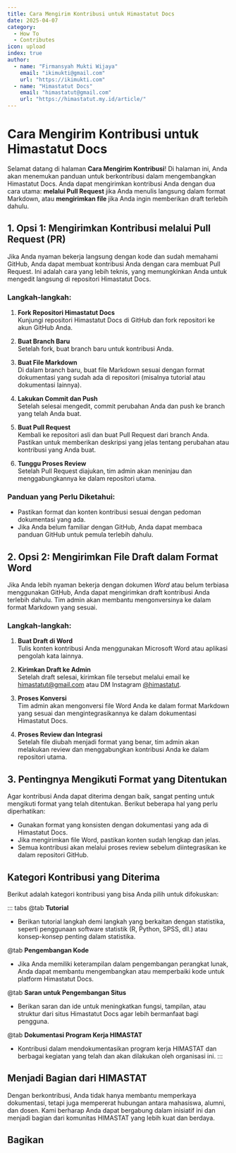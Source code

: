 ```yaml
---
title: Cara Mengirim Kontribusi untuk Himastatut Docs
date: 2025-04-07
category:
  - How To
  - Contributes
icon: upload
index: true
author:
  - name: "Firmansyah Mukti Wijaya"
    email: "ikimukti@gmail.com"
    url: "https://ikimukti.com"
  - name: "Himastatut Docs"
    email: "himastatut@gmail.com"
    url: "https://himastatut.my.id/article/"
---
```


# Cara Mengirim Kontribusi untuk Himastatut Docs

Selamat datang di halaman **Cara Mengirim Kontribusi**! Di halaman ini, Anda akan menemukan panduan untuk berkontribusi dalam mengembangkan Himastatut Docs. Anda dapat mengirimkan kontribusi Anda dengan dua cara utama: **melalui Pull Request** jika Anda menulis langsung dalam format Markdown, atau **mengirimkan file** jika Anda ingin memberikan draft terlebih dahulu.

## 1. Opsi 1: Mengirimkan Kontribusi melalui Pull Request (PR)

Jika Anda nyaman bekerja langsung dengan kode dan sudah memahami GitHub, Anda dapat membuat kontribusi Anda dengan cara membuat Pull Request. Ini adalah cara yang lebih teknis, yang memungkinkan Anda untuk mengedit langsung di repositori Himastatut Docs.

### Langkah-langkah:

1. **Fork Repositori Himastatut Docs**  
   Kunjungi repositori Himastatut Docs di GitHub dan fork repositori ke akun GitHub Anda.

2. **Buat Branch Baru**  
   Setelah fork, buat branch baru untuk kontribusi Anda.

3. **Buat File Markdown**  
   Di dalam branch baru, buat file Markdown sesuai dengan format dokumentasi yang sudah ada di repositori (misalnya tutorial atau dokumentasi lainnya).

4. **Lakukan Commit dan Push**  
   Setelah selesai mengedit, commit perubahan Anda dan push ke branch yang telah Anda buat.

5. **Buat Pull Request**  
   Kembali ke repositori asli dan buat Pull Request dari branch Anda. Pastikan untuk memberikan deskripsi yang jelas tentang perubahan atau kontribusi yang Anda buat.

6. **Tunggu Proses Review**  
   Setelah Pull Request diajukan, tim admin akan meninjau dan menggabungkannya ke dalam repositori utama.

### Panduan yang Perlu Diketahui:

- Pastikan format dan konten kontribusi sesuai dengan pedoman dokumentasi yang ada.
- Jika Anda belum familiar dengan GitHub, Anda dapat membaca panduan GitHub untuk pemula terlebih dahulu.

## 2. Opsi 2: Mengirimkan File Draft dalam Format Word

Jika Anda lebih nyaman bekerja dengan dokumen *Word* atau belum terbiasa menggunakan GitHub, Anda dapat mengirimkan draft kontribusi Anda terlebih dahulu. Tim admin akan membantu mengonversinya ke dalam format Markdown yang sesuai.

### Langkah-langkah:

1. **Buat Draft di Word**  
   Tulis konten kontribusi Anda menggunakan Microsoft Word atau aplikasi pengolah kata lainnya.

2. **Kirimkan Draft ke Admin**  
   Setelah draft selesai, kirimkan file tersebut melalui email ke [himastatut@gmail.com](mailto:himastatut@gmail.com) atau DM Instagram [@himastatut](https://instagram.com/himastatut).

3. **Proses Konversi**  
   Tim admin akan mengonversi file Word Anda ke dalam format Markdown yang sesuai dan mengintegrasikannya ke dalam dokumentasi Himastatut Docs.

4. **Proses Review dan Integrasi**  
   Setelah file diubah menjadi format yang benar, tim admin akan melakukan review dan menggabungkan kontribusi Anda ke dalam repositori utama.

## 3. Pentingnya Mengikuti Format yang Ditentukan

Agar kontribusi Anda dapat diterima dengan baik, sangat penting untuk mengikuti format yang telah ditentukan. Berikut beberapa hal yang perlu diperhatikan:

- Gunakan format yang konsisten dengan dokumentasi yang ada di Himastatut Docs.
- Jika mengirimkan file Word, pastikan konten sudah lengkap dan jelas.
- Semua kontribusi akan melalui proses review sebelum diintegrasikan ke dalam repositori GitHub.

## Kategori Kontribusi yang Diterima

Berikut adalah kategori kontribusi yang bisa Anda pilih untuk difokuskan:

::: tabs
@tab **Tutorial**
- Berikan tutorial langkah demi langkah yang berkaitan dengan statistika, seperti penggunaan software statistik (R, Python, SPSS, dll.) atau konsep-konsep penting dalam statistika.

@tab **Pengembangan Kode**
- Jika Anda memiliki keterampilan dalam pengembangan perangkat lunak, Anda dapat membantu mengembangkan atau memperbaiki kode untuk platform Himastatut Docs.

@tab **Saran untuk Pengembangan Situs**
- Berikan saran dan ide untuk meningkatkan fungsi, tampilan, atau struktur dari situs Himastatut Docs agar lebih bermanfaat bagi pengguna.

@tab **Dokumentasi Program Kerja HIMASTAT**
- Kontribusi dalam mendokumentasikan program kerja HIMASTAT dan berbagai kegiatan yang telah dan akan dilakukan oleh organisasi ini.
:::

## Menjadi Bagian dari HIMASTAT

Dengan berkontribusi, Anda tidak hanya membantu memperkaya dokumentasi, tetapi juga mempererat hubungan antara mahasiswa, alumni, dan dosen. Kami berharap Anda dapat bergabung dalam inisiatif ini dan menjadi bagian dari komunitas HIMASTAT yang lebih kuat dan berdaya.

## Bagikan
<Share colorful />
<GitContributors />
<GitChangelog />
